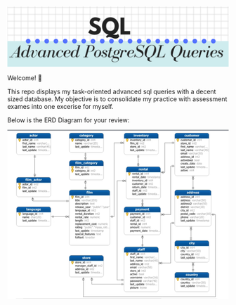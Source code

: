 <img src="https://github.com/JosefinaAureaAmaro/00_SQL_AdvancedQueries/blob/master/images/adv_queries_repo_header.PNG">

<p> Welcome! 👋 <br/> 

This repo displays my task-oriented advanced sql queries with a decent sized database.
My objective is to consolidate my practice with assessment exames into one excerise for myself. </br></p>

<p> Below is the ERD Diagram for your review:</p>

<div align="center">
  <img src="https://github.com/JosefinaAureaAmaro/00_SQL_AdvancedQueries/blob/master/images/ERD_Diagram_of_Database.png">
</div>



